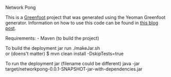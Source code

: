 Network Pong

This is a [Greenfoot](http://greenfoot.org) project that was generated using the Yeoman Greenfoot generator.
Information on how to use this code can be found in [this blog post](https://blog.lerk.io/making-games-with-greenfoot-without-greenfoot/).

Requirements:
    - Maven (to build the project)

To build the deployment jar run
    ./makeJar.sh    
or (doens't matter)
    $ mvn clean install -DskipTests=true


To run the deployment jar (filename could be different)
    java -jar target/networkpong-0.0.1-SNAPSHOT-jar-with-dependencies.jar
